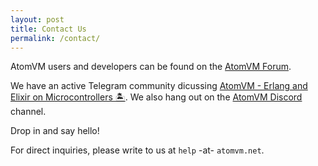 ```yaml
---
layout: post
title: Contact Us
permalink: /contact/
---
```


AtomVM users and developers can be found on the [AtomVM Forum](https://erlangforums.com/c/erlang-platforms/atomvm-forum/76).

We have an active Telegram community dicussing [AtomVM - Erlang and Elixir on Microcontrollers 🏝](https://t.me/atomvm).
We also hang out on the [AtomVM Discord](https://discord.gg/QA7fNjm9Nw) channel.

Drop in and say hello!

For direct inquiries, please write to us at `help` -at- `atomvm.net`.
